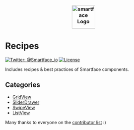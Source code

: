<h3 align="center">
  <img height=75 src="https://raw.githubusercontent.com/smartface/sample-self-service/master/temp/smartface_logo.png" alt="smartface Logo" />
</h3>

# Recipes

[![Twitter: @Smartface_io](https://img.shields.io/badge/contact-@Smartface_io-blue.svg?style=flat)](https://twitter.com/smartface_io)
[![License](https://img.shields.io/badge/license-MIT-blue.svg?style=flat)](https://github.com/smartface/recipes/blob/master/LICENSE)

Includes recipes & best practices of Smartface components.

## Categories

* [GridView](https://github.com/smartface/recipes/tree/master/GridView)
* [SliderDrawer](https://github.com/smartface/recipes/tree/master/SliderDrawer)
* [SwipeView](https://github.com/smartface/recipes/tree/master/SwipeView)
* [ListView](https://github.com/smartface/recipes/tree/master/ListView)

Many thanks to everyone on the [contributor
list](https://github.com/smartface/recipes/graphs/contributors) :)
